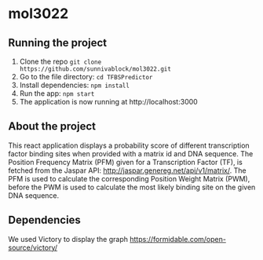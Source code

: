 # mol3022

## Running the project

1. Clone the repo `git clone https://github.com/sunnivablock/mol3022.git`
2. Go to the file directory: `cd TFBSPredictor`
3. Install dependencies: `npm install`
4. Run the app: `npm start`
5. The application is now running at http://localhost:3000

## About the project

This react application displays a probability score of different transcription factor binding sites when provided with a matrix id and DNA sequence.
The Position Frequency Matrix (PFM) given for a Transcription Factor (TF), is fetched from the Jaspar API: http://jaspar.genereg.net/api/v1/matrix/. The PFM is used to calculate the corresponding Position Weight Matrix (PWM), before the PWM is used to calculate the most likely binding site on the given DNA sequence.

## Dependencies
We used Victory to display the graph https://formidable.com/open-source/victory/

